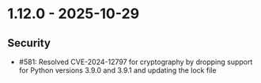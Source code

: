 # 1.12.0 - 2025-10-29
## Security

* #581: Resolved CVE-2024-12797 for cryptography by dropping support for Python versions 3.9.0 and 3.9.1 and updating the lock file
